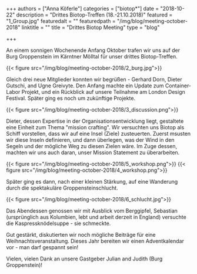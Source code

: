 +++
authors = ["Anna Köferle"]
categories = ["biotop*"]
date = "2018-10-22"
description = "Drittes Biotop-Treffen (18.-21.10.2018)"
featured = "1_Group.jpg"
featuredalt = ""
featuredpath = "/img/blog/meeting-october-2018"
linktitle = ""
title = "Drittes Biotop Meeting"
type = "blog"

+++

An einem sonnigen Wochenende Anfang Oktober trafen wir uns auf der Burg Groppenstein im Kärntner Mölltal für unser drittes Biotop-Treffen.

{{< figure src="/img/blog/meeting-october-2018/2_burg.jpg">}}

Gleich drei neue Mitglieder konnten wir begrüßen - Gerhard Dorn, Dieter Gutschi, and Ugne Greivyte. Den Anfang machte ein Update zum Container-Labor Projekt, und ein Rückblick auf unsere Teilnahme am London Design Festival. Später ging es noch um zukünftige Projekte.

{{< figure src="/img/blog/meeting-october-2018/3_discussion.png">}}

Dieter, dessen Expertise in der Organisationsentwicklung liegt, gestaltete eine Einheit zum Thema "mission crafting". Wir versuchten uns Biotop als Schiff vorstellen, dass wir auf eine Insel (Ziele) zusteuerten. Zuerst msusten wir diese Inseln definieren, und dann überlegen, was der Wind in den Segeln und der mögliche Weg zu diesen Zielen wäre. Im Zuge dessen, machten wir  uns auch daran, unser  Mission Statement zu überarbeiten.

{{< figure src="/img/blog/meeting-october-2018/5_workshop.png">}}
{{< figure src="/img/blog/meeting-october-2018/4_workshop.png">}}


 Später ging es dann, nach einer kleinen Stärkung, auf eine Wanderung durch die spektakuläre Groppensteinschlucht.

{{< figure src="/img/blog/meeting-october-2018/6_schlucht.jpg">}}

Das Abendessen genossen wir mit Ausblick vom Berggipfel, Sebastian (ursprünglich aus Kolumbien, lebt und arbeit derzeit in England) versuchte die Kaspressknödelsuppe - sie schmeckte.

Gut gestärkt, diskutierten wir noch mögliche Beiträge für eine Weihnachtsveranstaltung. Dieses Jahr bereiten wir einen Adventkalendar vor - man darf gespannt sein!


Vielen, vielen Dank an unsere Gastgeber Julian and Judith (Burg Groppenstein)!

